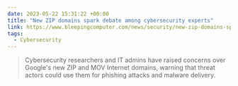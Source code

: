 ```yaml
---
date: 2023-05-22 15:31:22 +00:00
title: "New ZIP domains spark debate among cybersecurity experts"
link: https://www.bleepingcomputer.com/news/security/new-zip-domains-spark-debate-among-cybersecurity-experts/
tags:
  - Cybersecurity
---
```



> Cybersecurity researchers and IT admins have raised concerns over Google's new ZIP and MOV Internet domains, warning that threat actors could use them for phishing attacks and malware delivery.
